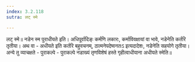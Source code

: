 ```yaml
---
index: 3.2.118
sutra: लट् स्मे

---
```

 लट् स्मे॥ नडेन स्म पुराधीयते इति। अधिपूर्वादिङ्ः कर्मणि लकारः, कर्माविवक्षायां वा भावे, नडेनेति कर्तरि तृतीया। अथ वा - अधीयते इति कर्तरि बहुवचनम्, ठात्मनेपदेष्वनतःऽ इत्यदादेशः, नडेनेति सहयोगे तृतीया। अन्ये तु व्याचक्षते - पुराकल्पे - पुराकल्पे नडाख्यं तृणविशेषं हस्ते गृहीत्वाधीयाना अधीयते स्मेति॥